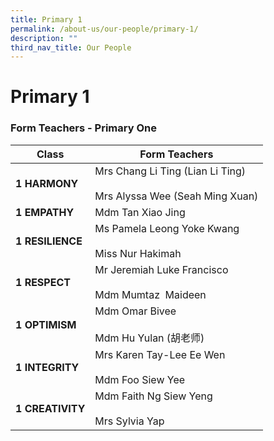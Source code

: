 ```yaml
---
title: Primary 1
permalink: /about-us/our-people/primary-1/
description: ""
third_nav_title: Our People
---
```

# **Primary 1**



### Form Teachers - Primary One

| **Class** 	| Form Teachers 	|
|---	|---	|
| **1 HARMONY** 	| Mrs Chang Li Ting (Lian Li Ting)<br>     <br>Mrs Alyssa Wee (Seah Ming Xuan) 	|
| **1 EMPATHY** 	| Mdm Tan Xiao Jing<br>      	|
| **1 RESILIENCE** 	| Ms Pamela Leong Yoke Kwang<br><br>Miss Nur Hakimah 	|
| **1 RESPECT** 	| Mr Jeremiah Luke Francisco<br>     <br>Mdm Mumtaz&nbsp; Maideen 	|
| **1 OPTIMISM** 	|Mdm Omar Bivee<br><br>Mdm Hu Yulan (胡老师)	|
| **1 INTEGRITY** 	| Mrs Karen Tay-Lee Ee Wen<br>     <br>Mdm Foo Siew Yee 	|
| **1 CREATIVITY** 	| Mdm Faith Ng Siew Yeng<br>     <br>Mrs Sylvia Yap 	|